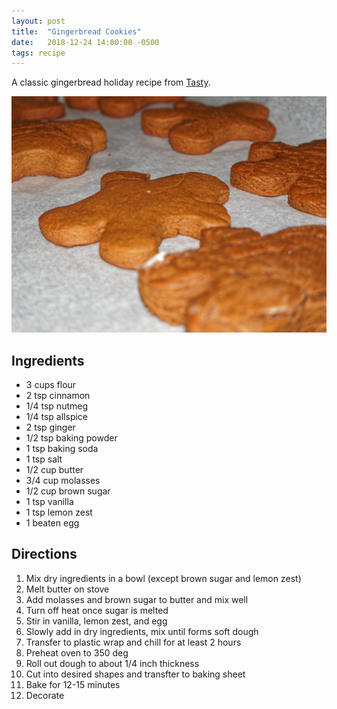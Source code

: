 ```yaml
---
layout: post
title:  "Gingerbread Cookies"
date:   2018-12-24 14:00:00 -0500
tags: recipe
---
```


A classic gingerbread holiday recipe from [Tasty](https://www.youtube.com/watch?v=t5REhShQVt0&t=39s).

![Gingerbread Cookies](/assets/images/posts/gingerbread-cookies.jpg)

## Ingredients
- 3 cups flour
- 2 tsp cinnamon
- 1/4 tsp nutmeg
- 1/4 tsp allspice
- 2 tsp ginger
- 1/2 tsp baking powder
- 1 tsp baking soda
- 1 tsp salt
- 1/2 cup butter
- 3/4 cup molasses
- 1/2 cup brown sugar
- 1 tsp vanilla
- 1 tsp lemon zest
- 1 beaten egg

## Directions
1. Mix dry ingredients in a bowl (except brown sugar and lemon zest)
2. Melt butter on stove
3. Add molasses and brown sugar to butter and mix well
4. Turn off heat once sugar is melted
5. Stir in vanilla, lemon zest, and egg
6. Slowly add in dry ingredients, mix until forms soft dough
7. Transfer to plastic wrap and chill for at least 2 hours
8. Preheat oven to 350 deg
9. Roll out dough to about 1/4 inch thickness
10. Cut into desired shapes and transfter to baking sheet
11. Bake for 12-15 minutes
12. Decorate